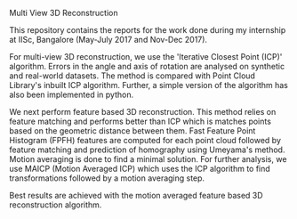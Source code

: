 Multi View 3D Reconstruction

This repository contains the reports for the work done during my internship at IISc, Bangalore (May-July 2017 and Nov-Dec 2017).  

For multi-view 3D reconstruction, we use the 'Iterative Closest Point (ICP)' algorithm. Errors in the angle and axis of rotation are analysed on synthetic and real-world datasets. The method is compared with Point Cloud Library's inbuilt ICP algorithm. Further, a simple version of the algorithm has also been implemented in python.

We next perform feature based 3D reconstruction. This method relies on feature matching and performs better than ICP which is matches points based on the geometric distance between them. Fast Feature Point Histogram (FPFH) features are computed for each point cloud followed by feature matching and prediction of homography using Umeyama's method. Motion averaging is done to find a minimal solution. For further analysis, we use MAICP (Motion Averaged ICP) which uses the ICP algorithm to find transformations followed by a motion averaging step. 

Best results are achieved with the motion averaged feature based 3D reconstruction algorithm. 
